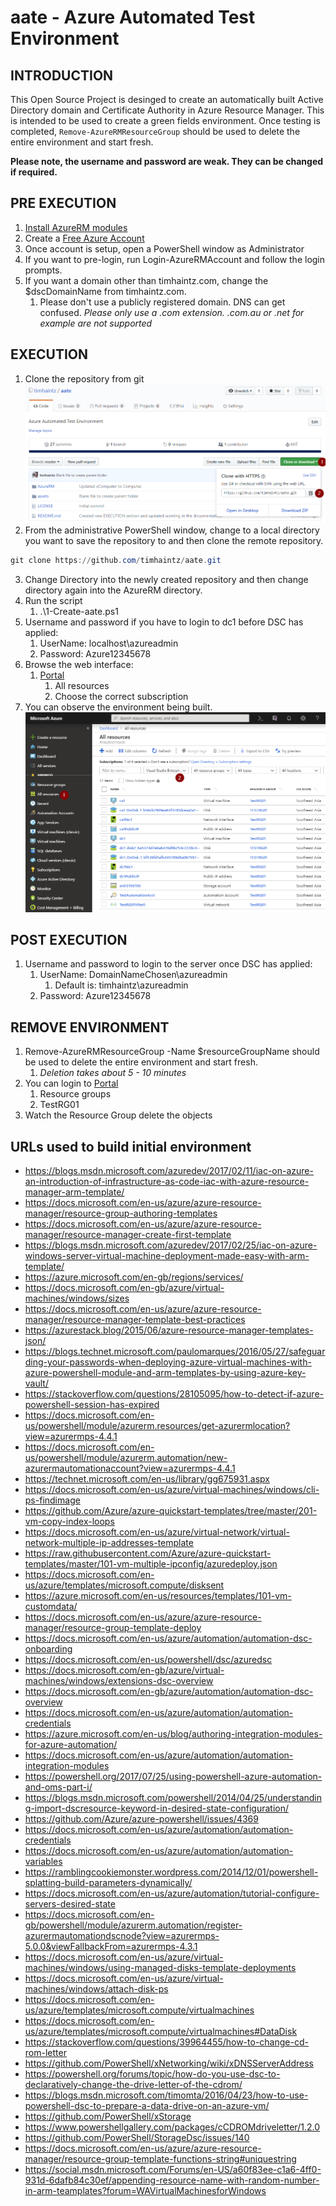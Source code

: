 # aate - Azure Automated Test Environment

## INTRODUCTION

This Open Source Project is desinged to create an automatically built Active Directory domain and
Certificate Authority in Azure Resource Manager.
This is intended to be used to create a green fields environment. Once testing is completed,
`Remove-AzureRMResourceGroup` should be used to delete the entire environment and start fresh.

**Please note, the username and password are weak. They can be changed if required.**

## PRE EXECUTION

1. [Install AzureRM modules](https://docs.microsoft.com/en-us/powershell/azure/install-azurerm-ps?view=azurermps-5.0.0)
2. Create a [Free Azure Account](https://azure.microsoft.com/en-au/free/)
3. Once account is setup, open a PowerShell window as Administrator
4. If you want to pre-login, run Login-AzureRMAccount and follow the login prompts.
5. If you want a domain other than timhaintz.com, change the $dscDomainName from timhaintz.com.
    1. Please don't use a publicly registered domain. DNS can get confused.
    *Please only use a .com extension. .com.au or .net for example are not supported*

## EXECUTION

1. Clone the repository from git
![Git Clone](/assets/gitClone.png)
2. From the administrative PowerShell window, change to a local directory
you want to save the repository to and then clone the remote repository.
```powershell
git clone https://github.com/timhaintz/aate.git
```
3. Change Directory into the newly created repository and then change directory
again into the AzureRM directory.
4. Run the script
    1. .\1-Create-aate.ps1
5. Username and password if you have to login to dc1 before DSC has applied:
    1. UserName: localhost\azureadmin
    2. Password: Azure12345678
6. Browse the web interface:
    1. [Portal](https://portal.azure.com)
        1. All resources
        2. Choose the correct subscription
7. You can observe the environment being built.
![All resources](/assets/allResources.png)

## POST EXECUTION

1. Username and password to login to the server once DSC has applied:
    1. UserName: DomainNameChosen\azureadmin
        1. Default is: timhaintz\azureadmin
    2. Password: Azure12345678

## REMOVE ENVIRONMENT

1. Remove-AzureRMResourceGroup -Name $resourceGroupName should be used to delete the entire environment and start fresh.
    1. *Deletion takes about 5 - 10 minutes*
2. You can login to [Portal](https://portal.azure.com)
    1. Resource groups
    2. TestRG01
3. Watch the Resource Group delete the objects

## URLs used to build initial environment

* https://blogs.msdn.microsoft.com/azuredev/2017/02/11/iac-on-azure-an-introduction-of-infrastructure-as-code-iac-with-azure-resource-manager-arm-template/
* https://docs.microsoft.com/en-us/azure/azure-resource-manager/resource-group-authoring-templates
* https://docs.microsoft.com/en-us/azure/azure-resource-manager/resource-manager-create-first-template
* https://blogs.msdn.microsoft.com/azuredev/2017/02/25/iac-on-azure-windows-server-virtual-machine-deployment-made-easy-with-arm-template/
* https://azure.microsoft.com/en-gb/regions/services/
* https://docs.microsoft.com/en-gb/azure/virtual-machines/windows/sizes
* https://docs.microsoft.com/en-us/azure/azure-resource-manager/resource-manager-template-best-practices
* https://azurestack.blog/2015/06/azure-resource-manager-templates-json/
* https://blogs.technet.microsoft.com/paulomarques/2016/05/27/safeguarding-your-passwords-when-deploying-azure-virtual-machines-with-azure-powershell-module-and-arm-templates-by-using-azure-key-vault/
* https://stackoverflow.com/questions/28105095/how-to-detect-if-azure-powershell-session-has-expired
* https://docs.microsoft.com/en-us/powershell/module/azurerm.resources/get-azurermlocation?view=azurermps-4.4.1
* https://docs.microsoft.com/en-us/powershell/module/azurerm.automation/new-azurermautomationaccount?view=azurermps-4.4.1
* https://technet.microsoft.com/en-us/library/gg675931.aspx
* https://docs.microsoft.com/en-us/azure/virtual-machines/windows/cli-ps-findimage
* https://github.com/Azure/azure-quickstart-templates/tree/master/201-vm-copy-index-loops
* https://docs.microsoft.com/en-us/azure/virtual-network/virtual-network-multiple-ip-addresses-template
* https://raw.githubusercontent.com/Azure/azure-quickstart-templates/master/101-vm-multiple-ipconfig/azuredeploy.json
* https://docs.microsoft.com/en-us/azure/templates/microsoft.compute/disksent
* https://azure.microsoft.com/en-us/resources/templates/101-vm-customdata/
* https://docs.microsoft.com/en-us/azure/azure-resource-manager/resource-group-template-deploy
* https://docs.microsoft.com/en-us/azure/automation/automation-dsc-onboarding
* https://docs.microsoft.com/en-us/powershell/dsc/azuredsc
* https://docs.microsoft.com/en-gb/azure/virtual-machines/windows/extensions-dsc-overview
* https://docs.microsoft.com/en-gb/azure/automation/automation-dsc-overview
* https://docs.microsoft.com/en-us/azure/automation/automation-credentials
* https://azure.microsoft.com/en-us/blog/authoring-integration-modules-for-azure-automation/
* https://docs.microsoft.com/en-us/azure/automation/automation-integration-modules
* https://powershell.org/2017/07/25/using-powershell-azure-automation-and-oms-part-i/
* https://blogs.msdn.microsoft.com/powershell/2014/04/25/understanding-import-dscresource-keyword-in-desired-state-configuration/
* https://github.com/Azure/azure-powershell/issues/4369
* https://docs.microsoft.com/en-us/azure/automation/automation-credentials
* https://docs.microsoft.com/en-us/azure/automation/automation-variables
* https://ramblingcookiemonster.wordpress.com/2014/12/01/powershell-splatting-build-parameters-dynamically/
* https://docs.microsoft.com/en-us/azure/automation/tutorial-configure-servers-desired-state
* https://docs.microsoft.com/en-gb/powershell/module/azurerm.automation/register-azurermautomationdscnode?view=azurermps-5.0.0&viewFallbackFrom=azurermps-4.3.1
* https://docs.microsoft.com/en-us/azure/virtual-machines/windows/using-managed-disks-template-deployments
* https://docs.microsoft.com/en-us/azure/virtual-machines/windows/attach-disk-ps
* https://docs.microsoft.com/en-us/azure/templates/microsoft.compute/virtualmachines
* https://docs.microsoft.com/en-us/azure/templates/microsoft.compute/virtualmachines#DataDisk
* https://stackoverflow.com/questions/39964455/how-to-change-cd-rom-letter
* https://github.com/PowerShell/xNetworking/wiki/xDNSServerAddress
* https://powershell.org/forums/topic/how-do-you-use-dsc-to-declaratively-change-the-drive-letter-of-the-cdrom/
* https://blogs.msdn.microsoft.com/timomta/2016/04/23/how-to-use-powershell-dsc-to-prepare-a-data-drive-on-an-azure-vm/
* https://github.com/PowerShell/xStorage
* https://www.powershellgallery.com/packages/cCDROMdriveletter/1.2.0
* https://github.com/PowerShell/StorageDsc/issues/140
* https://docs.microsoft.com/en-us/azure/azure-resource-manager/resource-group-template-functions-string#uniquestring
* https://social.msdn.microsoft.com/Forums/en-US/a60f83ee-c1a6-4ff0-931d-6dafb84c30ef/appending-resource-name-with-random-number-in-arm-teamplates?forum=WAVirtualMachinesforWindows